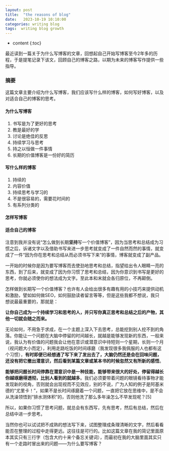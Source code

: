 ```yaml
---
layout: post
title:  "the reasons of blog"
date:   2023-10-19 10:10:00
categories: writing blog
tags:  writing blog growth
---
```


* content
{:toc}

最近读到一篇关于为什么写博客的文章，回想起自己开始写博客至今2年多的历程，于是提笔记录下该文，回顾自己的博客之路，以期为未来的博客写作提供一些指导。




### 摘要
这篇文章主要介绍为什么写博客，我们应该写什么样的博客，如何写好博客，以及对适合自己的博客的思考。


#### 为什么写博客

1. 书写是为了更好的思考
2. 教是最好的学
3. 讨论是绝佳的反思
4. 持续学习与思考
5. 持之以恒做一件事情
6. 长期的价值博客是一份好的简历

#### 写什么样的博客

1. 持续的
2. 内容价值
3. 持续思考与学习的
4. 不是很容易的，需要花时间的
5. 有系列分类的

#### 怎样写博客



#### 适合自己的博客

注意到我并没有说“怎么做到长期**坚持**写一个价值博客”，因为当思考和总结成为习惯之后，诉诸文字以及借助书写来进一步思考就变成了一件自然而然的事情，就变成了一件“因为你在思考和总结从而必须书写下来”的事情，博客就变成了副产品。

一开始的时候你是因为要写博客而去使劲地思考和总结，指望给出令人眼睛一亮的东西，到了后来，就变成了因为你习惯了思考和总结，因为你意识到书写是更好的思考，你就必须使你的想法成为文字。至此本和末就会各归原位，不再颠倒。

怎样做到长期写一个价值博客？也许有人会给出很多有趣有用的小技巧来提供动机和激励，譬如如何做SEO，如何鼓励读者留言等等，但是这些我都不想说，我只想说最最重要的，那就是：

**让你自己成为一个持续学习和思考的人，并只写你真正思考和总结之后的产物，其他一切就会随之而来。**

无论如何，不用急于求成，在一个主题上深入下去思考，总能挖到别人挖不到的角落。你能让一个问题在大脑中停留的时间越长，就越是能够发现新的东西，一般来说，我认为有价值的问题我会让他在意识或潜意识中待短则一个星期，长则一个月（视问题大小而定），利用走路吃饭的时间琢磨（我发现很多我佩服的人也都有这个习惯），**有时即便已经想通了写下来了发出去了，大脑仍然还是会在回味问题，还没有把它撤出潜意识，然后看到某篇文章或某本书的时候忽然又有所新的感悟**。

**能够把问题长时间停靠在潜意识中是一种技能，能够带来很大的好处，停留得越长你越琢磨得透彻，比别人看到的就越多**。我们必须要带着问题的眼镜看待事物才能发现新的视角，否则就会出现视而不见效应，别的不说，广为人知的例子是阿基米德的“尤里卡！”，如果不是长时间琢磨着一个问题，一直把它放在思维中，是不会从洗澡领悟到“排水测体积”的，否则他洗了那么多年澡怎么不早发现呢？[5]

所以，如果你习惯了思考问题，就总会有东西写，先有思考，然后有总结，然后在总结中进一步思考。

当然你也可以试试把不成熟的想法写下来，试图整理成条理清晰的文字，然后看看能否在整理的过程中走得更远。这往往是可行的。比如这篇文章在我的简记里面原本其实只有三行字（包含大约十来个备忘关键词），而最初在我的大脑里面其实只有一个走路时冒出来的问题——为什么要写博客？